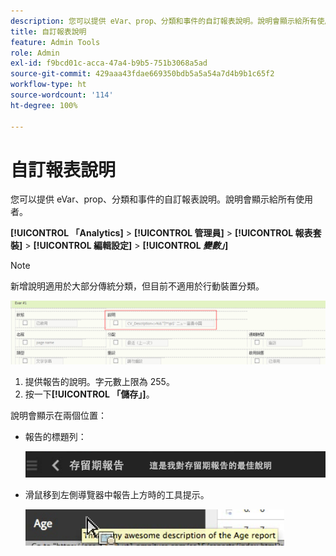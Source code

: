 ```yaml
---
description: 您可以提供 eVar、prop、分類和事件的自訂報表說明。說明會顯示給所有使用者。
title: 自訂報表說明
feature: Admin Tools
role: Admin
exl-id: f9bcd01c-acca-47a4-b9b5-751b3068a5ad
source-git-commit: 429aaa43fdae669350bdb5a5a54a7d4b9b1c65f2
workflow-type: ht
source-wordcount: '114'
ht-degree: 100%

---
```


# 自訂報表說明

您可以提供 eVar、prop、分類和事件的自訂報表說明。說明會顯示給所有使用者。

**[!UICONTROL 「Analytics]** > **[!UICONTROL 管理員]** > **[!UICONTROL 報表套裝]** > **[!UICONTROL 編輯設定]** > **[!UICONTROL *變數」*]**

>[!NOTE]
>
>新增說明適用於大部分傳統分類，但目前不適用於行動裝置分類。

![](/help/admin/admin/assets/report_descriptions.png)

1. 提供報告的說明。字元數上限為 255。
1. 按一下&#x200B;**[!UICONTROL 「儲存」]**。

說明會顯示在兩個位置：

* 報告的標題列：

  ![](/help/admin/admin/assets/report_description_2.png)

* 滑鼠移到左側導覽器中報告上方時的工具提示。

  ![](/help/admin/admin/assets/report_description_3.png)
